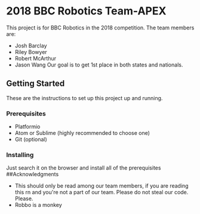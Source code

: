 # 2018 BBC Robotics Team-APEX
This project is for BBC Robotics in the 2018 competition. The team members are:
 - Josh Barclay
 - Riley Bowyer
 - Robert McArthur
 - Jason Wang
Our goal is to get 1st place in both states and nationals.
## Getting Started
These are the instructions to set up this project up and running.
### Prerequisites
 - Platformio
 - Atom or Sublime (highly recommended to choose one)
 - Git (optional)
### Installing
Just search it on the browser and install all of the prerequisites
##Acknowledgments
 - This should only be read among our team members, if you are reading this rn and you're not a part of our team. Please do not steal our code. Please.
 - Robbo is a monkey